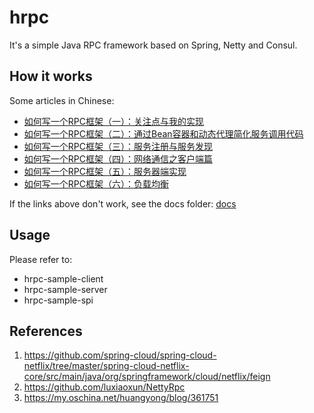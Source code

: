 # hrpc
It's a simple Java RPC framework based on Spring, Netty and Consul.

## How it works
Some articles in Chinese: 
- [如何写一个RPC框架（一）：关注点与我的实现](http://blog.csdn.net/u012422829/article/details/78375839)
- [如何写一个RPC框架（二）：通过Bean容器和动态代理简化服务调用代码](http://blog.csdn.net/u012422829/article/details/78378119)
- [如何写一个RPC框架（三）：服务注册与服务发现](http://blog.csdn.net/u012422829/article/details/78420091)
- [如何写一个RPC框架（四）：网络通信之客户端篇](http://blog.csdn.net/u012422829/article/details/78511778)
- [如何写一个RPC框架（五）：服务器端实现](http://blog.csdn.net/u012422829/article/details/78526165)
- [如何写一个RPC框架（六）：负载均衡](http://blog.csdn.net/u012422829/article/details/78574043)

If the links above don't work, see the docs folder: [docs](/docs)

## Usage
Please refer to:
- hrpc-sample-client
- hrpc-sample-server
- hrpc-sample-spi

## References
1. https://github.com/spring-cloud/spring-cloud-netflix/tree/master/spring-cloud-netflix-core/src/main/java/org/springframework/cloud/netflix/feign
2. https://github.com/luxiaoxun/NettyRpc
3. https://my.oschina.net/huangyong/blog/361751